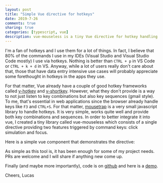```yaml
---
layout: post
title: "Simple Vue directive for hotkeys"
date: 2019-7-26
comments: true
sharing: true
categories: [typescript, vue]
description: vue-mouseless is a tiny Vue directive for hotkey handling using mousetrap.
---
```


I'm a fan of hotkeys and I use them for a lot of things. In fact, I believe that 80% of the commands I use in my IDEs (Visual Studio and Visual Studio Code mostly) I use via hotkeys. Nothing is better than ``CTRL + p`` in VS Code or ``CTRL + k + d`` in VS. Anyway, while a lot of users really don't care about that, those that have data entry intensive use cases will probably appreciate some forethought in hotkeys in the apps they use.

For that matter, Vue already have a couple of good hotkey frameworks called [v-hotkey](https://github.com/Dafrok/v-hotkey) and [v-shortkey](https://github.com/iFgR/vue-shortkey). However, what they don't provide is a way to not just listen to key combinations but also key sequences (gmail style). To me, that's essential in web applications since the browser already handle keys like ``F3`` and ``CTRL+S``. For that matter, [mousetrap](https://github.com/ccampbell/mousetrap) is a very small javascript library to handle hotkeys. It is very simple, works quite well and provide both key combinations and sequences. In order to better integrate it into vue, I created a tiny library called vue-mouseless which consists of a single directive providing two features triggered by command keys: click simulation and focus.

Here is a simple vue component that demonstrates the directive:
<script src="https://gist.github.com/jlucaspains/aeb3cd3cfd3ecce3c496c9746e0cf1fc.js"></script>

As simple as this tool is, it has been enough for some of my project needs. PRs are welcome and I will share if anything new come up.

Finally (and maybe more importantly), code is on [github](https://github.com/jlucaspains/vue-mouseless/) and here is a [demo](https://f3zy8.codesandbox.io/).

Cheers,
Lucas